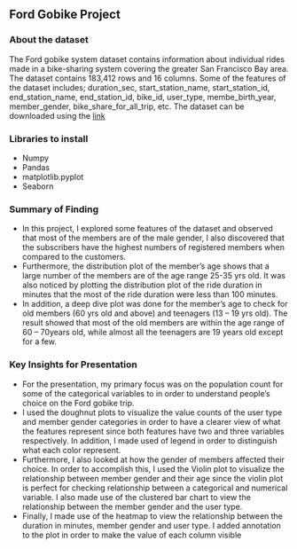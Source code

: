 ## Ford Gobike Project

### About the dataset
The Ford gobike system dataset contains information about individual rides made in a bike-sharing system covering the greater San Francisco Bay area. The dataset contains 183,412 rows and 16 columns.
Some of the features of the dataset includes; duration_sec, start_station_name, start_station_id, end_station_name, end_station_id, bike_id, user_type, membe_birth_year, member_gender, bike_share_for_all_trip, etc.
The dataset can be downloaded using the [link](https://www.google.com/url?q=https://video.udacity-data.com/topher/2020/October/5f91cf38_201902-fordgobike-tripdata/201902-fordgobike-tripdata.csv&sa=D&source=editors&ust=1666883470330185&usg=AOvVaw0CK0e47azMi4eNPnKg8NDp)


### Libraries to install
- Numpy
- Pandas
- matplotlib.pyplot
- Seaborn

### Summary of Finding
* In this project, I explored some features of the dataset and observed that most of the members are of the male gender, I also discovered that the subscribers have the highest numbers of registered members when compared to the customers.
* Furthermore, the distribution plot of the member’s age shows that a large number of the members are of the age range 25-35 yrs old. It was also noticed by plotting the distribution plot of the ride duration in minutes that the most of the ride duration were less than 100 minutes.
* In addition, a deep dive plot was done for the member’s age to check for old members (60 yrs old and above) and teenagers (13 – 19 yrs old). The result showed that most of the old members are within the age range of 60 – 70years old, while almost all the teenagers are 19 years old except for a few.

### Key Insights for Presentation
* For the presentation, my primary focus was on the population count for some of the categorical variables to in order to understand people’s choice on the Ford gobike trip.
* I used the doughnut plots to visualize the value counts of the user type and member gender categories in order to have a clearer view of what the features represent since both features have two and three variables respectively. In addition, I made used of legend in order to distinguish what each color represent.
* Furthermore, I also looked at how the gender of members affected their choice. In order to accomplish this, I used the Violin plot to visualize the relationship between member gender and their age since the violin plot is perfect for checking relationship between a categorical and numerical variable. I also made use of the clustered bar chart to view the relationship between the member gender and the user type.
* Finally, I made use of the heatmap to view the relationship between the duration in minutes, member gender and user type. I added annotation to the plot in order to make the value of each column visible
